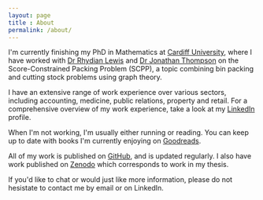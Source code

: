 ```yaml
---
layout: page
title : About
permalink: /about/
---
```


I'm currently finishing my PhD in Mathematics at [Cardiff University](https://www.cardiff.ac.uk/people/research-students/view/477837-hawa-asyl), where I have worked with [Dr Rhydian Lewis](http://www.rhydlewis.eu) and [Dr Jonathan Thompson](http://www.cardiff.ac.uk/people/view/98669-thompson-jonathan) on the Score-Constrained Packing Problem (SCPP), a topic combining bin packing and cutting stock problems using graph theory.

I have an extensive range of work experience over various sectors, including accounting, medicine, public relations, property and retail. For a comprehensive overview of my work experience, take a look at my [LinkedIn](https://www.linkedin.com/in/asylhawa/) profile.

When I'm not working, I'm usually either running or reading. You can keep up to date with books I'm currently enjoying on [Goodreads](https://www.goodreads.com/user/show/27300675-asyl).

All of my work is published on [GitHub](https://github.com/asyllh), and is updated regularly. I also have work published on [Zenodo](https://zenodo.org/search?page=1&size=20&q=asyl%20hawa&type=software) which corresponds to work in my thesis.

If you'd like to chat or would just like more information, please do not hesistate to contact me by email or on LinkedIn.
